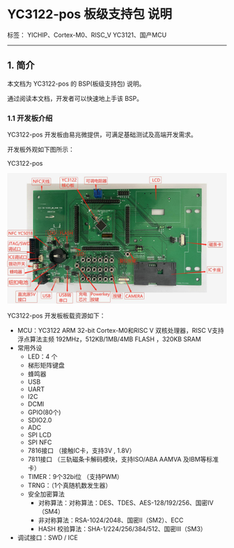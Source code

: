 # YC3122-pos 板级支持包 说明

标签： YICHIP、Cortex-M0、RISC_V YC3121、国产MCU

---

## 1. 简介

本文档为 YC3122-pos 的 BSP(板级支持包) 说明。

通过阅读本文档，开发者可以快速地上手该 BSP。

### 1.1  开发板介绍

YC3122-pos 开发板由易兆微提供，可满足基础测试及高端开发需求。

开发板外观如下图所示：

YC3122-pos

![YC3122-pos](figures/YC3122-pos.png)

YC3122-pos 开发板板载资源如下：

- MCU：YC3122  ARM 32-bit Cortex-M0和RISC V 双核处理器，RISC V支持浮点算法主频 192MHz，512KB/1MB/4MB FLASH ，320KB SRAM
- 常用外设
  - LED：4 个
  - 梯形矩阵键盘
  - 蜂鸣器
  - USB
  - UART
  - I2C
  - DCMI
  - GPIO(80个)
  - SDIO2.0
  - ADC
  - SPI LCD
  - SPI NFC
  - 7816接口 （接触IC卡，支持3V , 1.8V）
  - 7811接口 （三轨磁条卡解码模块，支持ISO/ABA AAMVA 及IBM等标准卡）
  - TIMER：9个32bi位 （支持PWM）
  - TRNG：（1个真随机数发生器）
  - 安全加密算法
    - 对称算法：对称算法：DES、TDES、AES-128/192/256、国密IV（SM4）
    - 非对称算法：RSA-1024/2048、国密II（SM2）、ECC
    - HASH 校验算法：SHA-1/224/256/384/512、国密III（SM3）
- 调试接口：SWD / ICE
